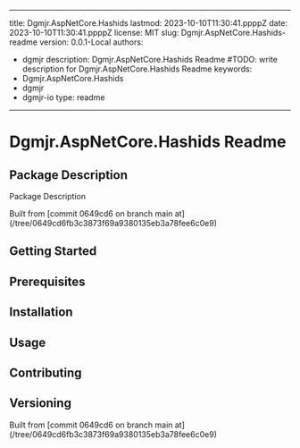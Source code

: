 ---

title: Dgmjr.AspNetCore.Hashids
lastmod: 2023-10-10T11:30:41.ppppZ
date: 2023-10-10T11:30:41.ppppZ
license: MIT
slug: Dgmjr.AspNetCore.Hashids-readme
version: 0.0.1-Local
authors:
- dgmjr
description: Dgmjr.AspNetCore.Hashids Readme #TODO: write description for Dgmjr.AspNetCore.Hashids Readme
keywords:
- Dgmjr.AspNetCore.Hashids
- dgmjr
- dgmjr-io
type: readme
------------

# Dgmjr.AspNetCore.Hashids Readme

<!-- TODO: Write the contents of the Dgmjr.AspNetCore.Hashids Readme file -->

## Package Description

Package Description

Built from [commit 0649cd6 on branch main at]
(/tree/0649cd6fb3c3873f69a9380135eb3a78fee6c0e9)

## Getting Started

## Prerequisites

## Installation

## Usage

## Contributing

## Versioning

Built from [commit 0649cd6 on branch main at]
(/tree/0649cd6fb3c3873f69a9380135eb3a78fee6c0e9)
